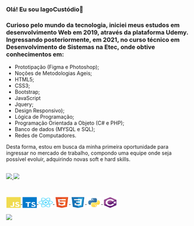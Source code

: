 ### Olá! Eu sou IagoCustódio👋

### Curioso pelo mundo da tecnologia, iniciei meus estudos em desenvolvimento Web em 2019, através da plataforma Udemy. Ingressando posteriormente, em 2021, no curso técnico em Desenvolvimento de Sistemas na Etec, onde obtive conhecimentos em:

- Prototipação (Figma e Photoshop);
- Noções de Metodologias Ageis;
- HTML5;
- CSS3;
- Bootstrap;
- JavaScript
- Jquery;
- Design Responsivo);
- Lógica de Programação;
- Programação Orientada a Objeto (C# e PHP);
- Banco de dados (MYSQL e SQL);
- Redes de Computadores.

Desta forma, estou em busca da minha primeira oportunidade para ingressar no mercado de trabalho, compondo uma equipe onde seja possível evoluir, adquirindo novas soft e hard skills.
 
##
 
<div>
  <a href="https://github.com/IagoCustodio">
  <img height="120em" src="https://github-readme-stats.vercel.app/api?username=IagoCustodio&show_icons=true&theme=dark&include_all_commits=true&count_private=true"/>
  <img height="120em" src="https://github-readme-stats.vercel.app/api/top-langs/?username=IagoCustodio&layout=compact&langs_count=7&theme=dark"/>
</div>
  
##
  
<div style="display: inline_block"><br>
  <img align="center" alt="Rafa-Js" height="30" width="40" src="https://raw.githubusercontent.com/devicons/devicon/master/icons/javascript/javascript-plain.svg">
  <img align="center" alt="Rafa-Ts" height="30" width="40" src="https://raw.githubusercontent.com/devicons/devicon/master/icons/typescript/typescript-plain.svg">
  <img align="center" alt="Rafa-React" height="30" width="40" src="https://raw.githubusercontent.com/devicons/devicon/master/icons/react/react-original.svg">
  <img align="center" alt="Rafa-HTML" height="30" width="40" src="https://raw.githubusercontent.com/devicons/devicon/master/icons/html5/html5-original.svg">
  <img align="center" alt="Rafa-CSS" height="30" width="40" src="https://raw.githubusercontent.com/devicons/devicon/master/icons/css3/css3-original.svg">
  <img align="center" alt="Rafa-Python" height="30" width="40" src="https://raw.githubusercontent.com/devicons/devicon/master/icons/python/python-original.svg">
  <img align="center" alt="Rafa-Csharp" height="30" width="40" src="https://raw.githubusercontent.com/devicons/devicon/master/icons/csharp/csharp-original.svg">
</div>

<br>

<div> 
  <a href="https://www.linkedin.com/in/rafaella-ballerini-45875016a" target="_blank"><img src="https://img.shields.io/badge/-LinkedIn-%230077B5?style=for-the-badge&logo=linkedin&logoColor=white" target="_blank"></a>   
</div>
 
##  
      
 

